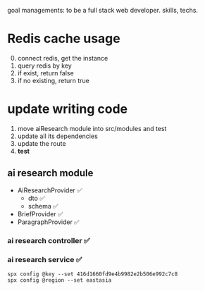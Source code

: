 goal managements:
to be a full stack web developer. skills, techs.

# Redis cache usage

0. connect redis, get the instance
1. query redis by key
2. if exist, return false
3. if no existing, return true

# update writing code

1. move aiResearch module into src/modules and test
2. update all its dependencies
3. update the route
4. **test** 

## ai research module

- AiResearchProvider ✅
	- dto ✅
	- schema ✅
- BriefProvider ✅
- ParagraphProvider ✅

### ai research controller ✅

### ai research service ✅



```shell
spx config @key --set 416d1660fd9e4b9982e2b506e992c7c8 
spx config @region --set eastasia
```

